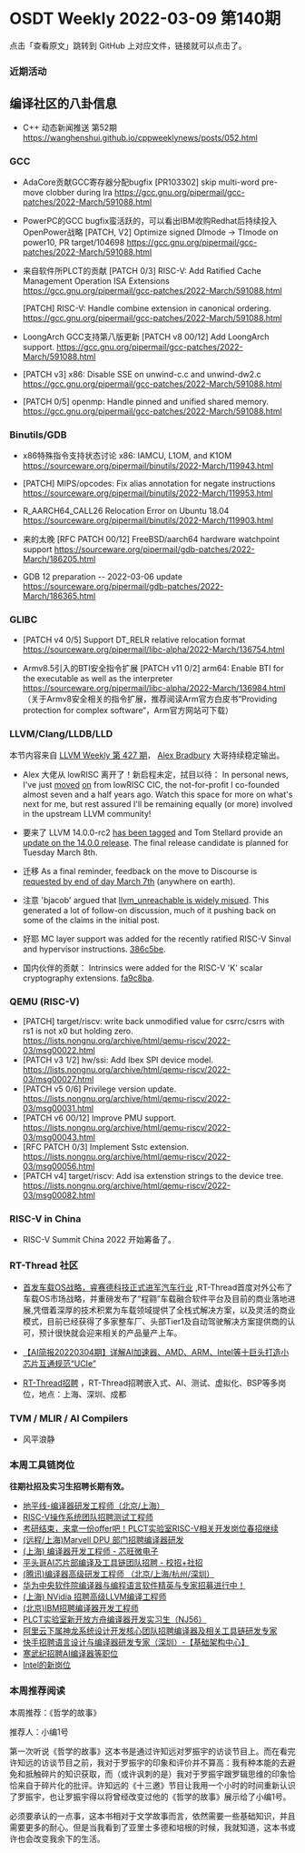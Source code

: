 # OSDT Weekly 2022-03-09 第140期

点击「查看原文」跳转到 GitHub 上对应文件，链接就可以点击了。

### 近期活动

## 编译社区的八卦信息

- C++ 动态新闻推送 第52期 https://wanghenshui.github.io/cppweeklynews/posts/052.html

### GCC

- AdaCore贡献GCC寄存器分配bugfix
  [PR103302] skip multi-word pre-move clobber during lra
  https://gcc.gnu.org/pipermail/gcc-patches/2022-March/591088.html

- PowerPC的GCC bugfix蛮活跃的，可以看出IBM收购Redhat后持续投入OpenPower战略
  [PATCH, V2] Optimize signed DImode -> TImode on power10, PR target/104698
  https://gcc.gnu.org/pipermail/gcc-patches/2022-March/591088.html

- 来自软件所PLCT的贡献
  [PATCH 0/3] RISC-V: Add Ratified Cache Management Operation ISA Extensions
  https://gcc.gnu.org/pipermail/gcc-patches/2022-March/591088.html

  [PATCH] RISC-V: Handle combine extension in canonical ordering.
  https://gcc.gnu.org/pipermail/gcc-patches/2022-March/591088.html

- LoongArch GCC支持第八版更新
  [PATCH v8 00/12] Add LoongArch support.
  https://gcc.gnu.org/pipermail/gcc-patches/2022-March/591088.html

- [PATCH v3] x86: Disable SSE on unwind-c.c and unwind-dw2.c
  https://gcc.gnu.org/pipermail/gcc-patches/2022-March/591088.html

- [PATCH 0/5] openmp: Handle pinned and unified shared memory.
  https://gcc.gnu.org/pipermail/gcc-patches/2022-March/591088.html

### Binutils/GDB

- x86特殊指令支持状态讨论
  x86: IAMCU, L1OM, and K1OM
  https://sourceware.org/pipermail/binutils/2022-March/119943.html

- [PATCH] MIPS/opcodes: Fix alias annotation for negate instructions
  https://sourceware.org/pipermail/binutils/2022-March/119953.html

- R_AARCH64_CALL26 Relocation Error on Ubuntu 18.04
  https://sourceware.org/pipermail/binutils/2022-March/119903.html

- 来的太晚 [RFC PATCH 00/12] FreeBSD/aarch64 hardware watchpoint support
  https://sourceware.org/pipermail/gdb-patches/2022-March/186205.html

- GDB 12 preparation -- 2022-03-06 update
  https://sourceware.org/pipermail/gdb-patches/2022-March/186365.html

### GLIBC


- [PATCH v4 0/5] Support DT_RELR relative relocation format
  https://sourceware.org/pipermail/libc-alpha/2022-March/136754.html

- Armv8.5引入的BTI安全指令扩展
  [PATCH v11 0/2] arm64: Enable BTI for the executable as well as the interpreter
  https://sourceware.org/pipermail/libc-alpha/2022-March/136984.html
 （关于Armv8安全相关的指令扩展，推荐阅读Arm官方白皮书“Providing protection for complex software“，Arm官方网站可下载）

### LLVM/Clang/LLDB/LLD

本节内容来自 [LLVM Weekly 第 427 期](http://llvmweekly.org/issue/427)，
[Alex Bradbury](https://www.linkedin.com/in/alex-bradbury/) 大哥持续稳定输出。

* Alex 大佬从 lowRISC 离开了！新启程未定，拭目以待： In personal news, I've just [moved](https://www.linkedin.com/posts/alex-bradbury_ive-just-completed-my-last-week-at-lowrisc-activity-6906528890647633920-EWqg) [on](https://twitter.com/asbradbury/status/1500766439782985729) from lowRISC CIC, the not-for-profit I co-founded almost seven and a half years ago. Watch this space for more on what's next for me, but rest assured I'll be remaining equally (or more) involved in the upstream LLVM community!

* 要来了 LLVM 14.0.0-rc2 [has been tagged](https://discourse.llvm.org/t/14-0-0-rc2-has-been-tagged/60621) and Tom Stellard provide an [update on the 14.0.0 release](https://discourse.llvm.org/t/llvm-14-0-0-release-update/60650). The final release candidate is planned for Tuesday March 8th.

* 迁移 As a final reminder, feedback on the move to Discourse is [requested by end of day March 7th](https://discourse.llvm.org/t/retrospective-the-move-to-discourse-feedback-by-march-7th/59861/16) (anywhere on earth).

* 注意 'bjacob' argued that [llvm_unreachable is widely misued](https://discourse.llvm.org/t/llvm-unreachable-is-widely-misused/60587). This generated a lot of follow-on discussion, much of it pushing back on some of the claims in the initial post.

* 好耶 MC layer support was added for the recently ratified RISC-V Sinval and hypervisor instructions.
  [386c5be](https://reviews.llvm.org/rG386c5be92a86).

* 国内伙伴的贡献： Intrinsics were added for the RISC-V 'K' scalar cryptography extensions.
  [fa9c8ba](https://reviews.llvm.org/rGfa9c8bab0c7a).

### QEMU (RISC-V)

- [PATCH] target/riscv: write back unmodified value for csrrc/csrrs with rs1 is not x0 but holding zero.
  https://lists.nongnu.org/archive/html/qemu-riscv/2022-03/msg00022.html
- [PATCH v3 1/2] hw/ssi: Add Ibex SPI device model.
  https://lists.nongnu.org/archive/html/qemu-riscv/2022-03/msg00027.html
- [PATCH v5 0/6] Privilege version update.
  https://lists.nongnu.org/archive/html/qemu-riscv/2022-03/msg00031.html
- [PATCH v6 00/12] Improve PMU support.
  https://lists.nongnu.org/archive/html/qemu-riscv/2022-03/msg00043.html
- [RFC PATCH 0/3] Implement Sstc extension.
  https://lists.nongnu.org/archive/html/qemu-riscv/2022-03/msg00056.html
- [PATCH v4] target/riscv: Add isa extenstion strings to the device tree.
  https://lists.nongnu.org/archive/html/qemu-riscv/2022-03/msg00082.html

### RISC-V in China

- RISC-V Summit China 2022 开始筹备了。

### RT-Thread 社区

- [首发车载OS战略，睿赛德科技正式进军汽车行业](https://mp.weixin.qq.com/s/5ciguzpS3aJFSb8qQK2zBQ) ,RT-Thread首度对外公布了车载OS市场战略，并重磅发布了“程翧”车载融合软件平台及目前的商业落地进展,凭借着深厚的技术积累为车载领域提供了全栈式解决方案，以及灵活的商业模式，目前已经获得了多家整车厂、头部Tier1及自动驾驶解决方案提供商的认可，预计很快就会迎来相关的产品量产上车。

- [【AI简报20220304期】详解AI加速器、​AMD、ARM、Intel等十巨头打造小芯片互通规范“UCIe”](https://mp.weixin.qq.com/s/0aAodXDxUfAICJjofbmvOA)
- [RT-Thread招聘](https://mp.weixin.qq.com/s/eVo4oLQW1Q5L5ERHXxQbBQ) ，RT-Thread招聘嵌入式、AI、测试、虚拟化、BSP等多岗位，地点：上海、深圳、成都


### TVM / MLIR / AI Compilers

- 风平浪静

### 本周工具链岗位

**往期社招及实习生招聘长期有效。**

- [地平线-编译器研发工程师（北京/上海）](https://mp.weixin.qq.com/s/MYObl7iWIbyrTz9hCmKWYA)
- [RISC-V操作系统团队招聘测试工程师](https://mp.weixin.qq.com/s/inLFS4pI1F74m_oJ2I7xjQ)
- [考研结束，来拿一份offer吧！PLCT实验室RISC-V相关开发岗位春招继续](https://mp.weixin.qq.com/s/PWV5akv5kw3iOuHb-uSNrQ)
- [(远程/上海)Marvell DPU 部门招聘编译器研发](https://mp.weixin.qq.com/s/B6JjAhF3TZjezD1tjYHDaw)
- [(上海) 编译器开发工程师 - 芯旺微电子](https://mp.weixin.qq.com/s/nqe1-7qffnc0CaejYkpKyw)
- [平头哥AI芯片部编译及工具链团队招聘 - 校招+社招](https://mp.weixin.qq.com/s/kARbXtJotRPCNMrV-yOanA)
- [(腾讯)编译器高级研发工程师 （北京/上海/杭州/深圳）](https://mp.weixin.qq.com/s/DF-2qmHmpKZtJ1djHXM1Ug)
- [华为中央软件院编译器与编程语言软件精英与专家招募进行中！](https://mp.weixin.qq.com/s/VshbvWegM3eCdgK9d6v46A)
- [(上海) NVidia 招聘高级LLVM编译工程师](https://mp.weixin.qq.com/s/y6UmneY-UvzyhEvyCaoyEg)
- [(北京)IBM招聘编译器开发工程师](https://mp.weixin.qq.com/s/B_d1gjyrgncevOGWnV_Jfw)
- [PLCT实验室新开放方舟编译器开发实习生（NJ56）](https://mp.weixin.qq.com/s/lPp5RvjYhpDIGsp-luLzKQ)
- [阿里云下属神龙系统设计开发核心团队招聘编译器及相关工具链研发专家](https://mp.weixin.qq.com/s/h3ELBXBHfNjZCyCRixqnOQ)
- [快手招聘语言设计与编译器研发专家（深圳）-【基础架构中心】](https://mp.weixin.qq.com/s/QTWnlaBFtWQ3YThHJSIhbA)
- [寒武纪招聘AI编译器等职位](https://mp.weixin.qq.com/s/LWpDXEA2rJ1wx9mr8XoWxw)
- [Intel的新岗位](https://mp.weixin.qq.com/s/xs-deMCI4ob7WX0vIRZMZw)

### 本周推荐阅读

本周推荐：《哲学的故事》

推荐人：小编1号

第一次听说《哲学的故事》这本书是通过许知远对罗振宇的访谈节目上。而在看完许知远的访谈节目之前，我对于罗振宇的印象和评价并不算高：我有种本能的去避免和抵触碎片的知识获取，而（或许讽刺的是）我对于罗振宇跟罗辑思维的印象恰恰来自于碎片化的批评。许知远的《十三邀》节目让我用一个小时的时间重新认识了罗振宇，也让罗振宇得以将曾经改变过他的《哲学的故事》展示给了小编1号。

必须要承认的一点事，这本书相对于文学故事而言，依然需要一些基础知识，并且需要更多的耐心。但是当我看到了亚里士多德和培根的时候，我就知道，这本书或许也会改变我余下的生活。
